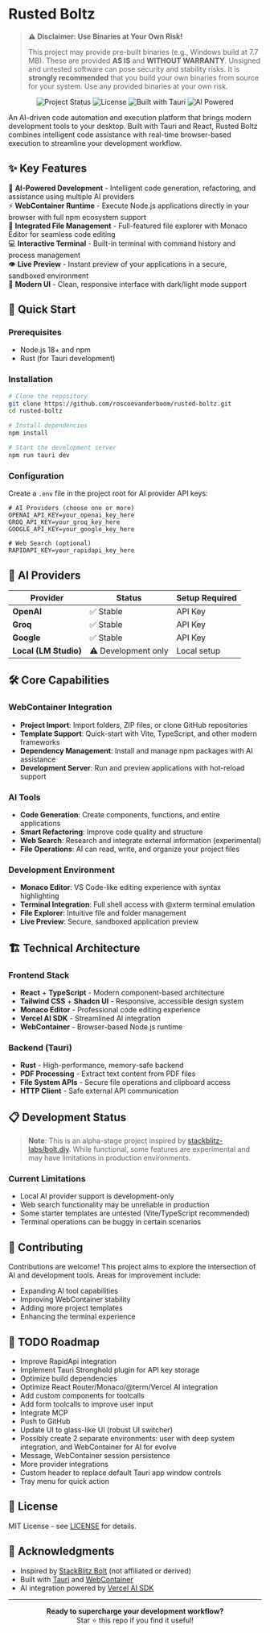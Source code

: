 # Rusted Boltz

> **⚠️ Disclaimer: Use Binaries at Your Own Risk!**
>
> This project may provide pre-built binaries (e.g., Windows build at 7.7 MB). These are provided **AS IS** and **WITHOUT WARRANTY**. Unsigned and untested software can pose security and stability risks. It is **strongly recommended** that you build your own binaries from source for your system. Use any provided binaries at your own risk.

<p align="center">
  <img src="https://img.shields.io/badge/Status-Alpha-orange" alt="Project Status">
  <img src="https://img.shields.io/badge/License-MIT-blue" alt="License">
  <img src="https://img.shields.io/badge/Built%20with-Tauri-24C8DB" alt="Built with Tauri">
  <img src="https://img.shields.io/badge/AI%20Powered-Yes-green" alt="AI Powered">
</p>

An AI-driven code automation and execution platform that brings modern development tools to your desktop. Built with Tauri and React, Rusted Boltz combines intelligent code assistance with real-time browser-based execution to streamline your development workflow.

## ✨ Key Features

🤖 **AI-Powered Development** - Intelligent code generation, refactoring, and assistance using multiple AI providers  
⚡ **WebContainer Runtime** - Execute Node.js applications directly in your browser with full npm ecosystem support  
📁 **Integrated File Management** - Full-featured file explorer with Monaco Editor for seamless code editing  
💻 **Interactive Terminal** - Built-in terminal with command history and process management  
👁️ **Live Preview** - Instant preview of your applications in a secure, sandboxed environment  
🎨 **Modern UI** - Clean, responsive interface with dark/light mode support  

## 🚀 Quick Start

### Prerequisites
- Node.js 18+ and npm
- Rust (for Tauri development)

### Installation

```bash
# Clone the repository
git clone https://github.com/roscoevanderboom/rusted-boltz.git
cd rusted-boltz

# Install dependencies
npm install

# Start the development server
npm run tauri dev
```

### Configuration

Create a `.env` file in the project root for AI provider API keys:

```env
# AI Providers (choose one or more)
OPENAI_API_KEY=your_openai_key_here
GROQ_API_KEY=your_groq_key_here
GOOGLE_API_KEY=your_google_key_here

# Web Search (optional)
RAPIDAPI_KEY=your_rapidapi_key_here
```

## 🔧 AI Providers

| Provider | Status | Setup Required |
|----------|--------|----------------|
| **OpenAI** | ✅ Stable | API Key |
| **Groq** | ✅ Stable | API Key |
| **Google** | ✅ Stable | API Key |
| **Local (LM Studio)** | ⚠️ Development only | Local setup |

## 🛠️ Core Capabilities

### WebContainer Integration
- **Project Import**: Import folders, ZIP files, or clone GitHub repositories
- **Template Support**: Quick-start with Vite, TypeScript, and other modern frameworks
- **Dependency Management**: Install and manage npm packages with AI assistance
- **Development Server**: Run and preview applications with hot-reload support

### AI Tools
- **Code Generation**: Create components, functions, and entire applications
- **Smart Refactoring**: Improve code quality and structure
- **Web Search**: Research and integrate external information (experimental)
- **File Operations**: AI can read, write, and organize your project files

### Development Environment
- **Monaco Editor**: VS Code-like editing experience with syntax highlighting
- **Terminal Integration**: Full shell access with @xterm terminal emulation
- **File Explorer**: Intuitive file and folder management
- **Live Preview**: Secure, sandboxed application preview

## 🏗️ Technical Architecture

### Frontend Stack
- **React** + **TypeScript** - Modern component-based architecture
- **Tailwind CSS** + **Shadcn UI** - Responsive, accessible design system
- **Monaco Editor** - Professional code editing experience
- **Vercel AI SDK** - Streamlined AI integration
- **WebContainer** - Browser-based Node.js runtime

### Backend (Tauri)
- **Rust** - High-performance, memory-safe backend
- **PDF Processing** - Extract text content from PDF files
- **File System APIs** - Secure file operations and clipboard access
- **HTTP Client** - Safe external API communication

## 📋 Development Status

> **Note**: This is an alpha-stage project inspired by [stackblitz-labs/bolt.diy](https://github.com/stackblitz-labs/bolt.diy). While functional, some features are experimental and may have limitations in production environments.

### Current Limitations
- Local AI provider support is development-only
- Web search functionality may be unreliable in production
- Some starter templates are untested (Vite/TypeScript recommended)
- Terminal operations can be buggy in certain scenarios

## 🤝 Contributing

Contributions are welcome! This project aims to explore the intersection of AI and development tools. Areas for improvement include:

- Expanding AI tool capabilities
- Improving WebContainer stability
- Adding more project templates
- Enhancing the terminal experience

## 📝 TODO Roadmap

- Improve RapidApi integration
- Implement Tauri Stronghold plugin for API key storage
- Optimize build dependencies
- Optimize React Router/Monaco/@term/Vercel AI integration
- Add custom components for toolcalls
- Add form toolcalls to improve user input
- Integrate MCP
- Push to GitHub
- Update UI to glass-like UI (robust UI switcher)
- Possibly create 2 separate environments: user with deep system integration, and WebContainer for AI for evolve
- Message, WebContainer session persistence
- More provider integrations
- Custom header to replace default Tauri app window controls
- Tray menu for quick action

## 📄 License

MIT License - see [LICENSE](LICENSE) for details.

## 🙏 Acknowledgments

- Inspired by [StackBlitz Bolt](https://github.com/stackblitz-labs/bolt.diy) (not affiliated or derived)
- Built with [Tauri](https://tauri.app/) and [WebContainer](https://webcontainers.io/)
- AI integration powered by [Vercel AI SDK](https://sdk.vercel.ai/)

---

<p align="center">
  <strong>Ready to supercharge your development workflow?</strong><br>
  Star ⭐ this repo if you find it useful!
</p>